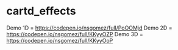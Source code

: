 # cartd_effects
Demo 1D = https://codepen.io/nsgomez/full/PoOOMjd
Demo 2D = https://codepen.io/nsgomez/full/KKyyOZP
Demo 3D = https://codepen.io/nsgomez/full/KKyyOoP
